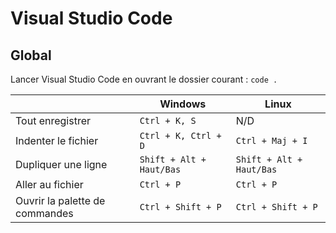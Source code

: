 # Visual Studio Code 

## Global 
Lancer Visual Studio Code en ouvrant le dossier courant : `code .`

|                                | Windows                  | Linux                    |
|--------------------------------|--------------------------|--------------------------|
| Tout enregistrer               | `Ctrl + K, S`            | N/D                      |
| Indenter le fichier            | `Ctrl + K, Ctrl + D`     | `Ctrl + Maj + I`         |
| Dupliquer une ligne            | `Shift + Alt + Haut/Bas` | `Shift + Alt + Haut/Bas` |
| Aller au fichier               | `Ctrl + P`               | `Ctrl + P`               |
| Ouvrir la palette de commandes | `Ctrl + Shift + P`       | `Ctrl + Shift + P`       |